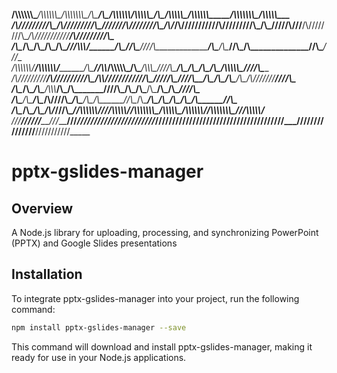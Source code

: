 __/\\\\\\\\\\\\\____/\\\\\\\\\\\\\____/\\\\\\\\\\\\\\\__/\\\_______/\\\___________________/\\\\\\\\\\\\_____/\\\\\\\\\\\____/\\\______________/\\\\\\\\\\\__/\\\\\\\\\\\\_____/\\\\\\\\\\\\\\\_____/\\\\\\\\\\\___        
 _\/\\\/////////\\\_\/\\\/////////\\\_\///////\\\/////__\///\\\___/\\\/__________________/\\\//////////____/\\\/////////\\\_\/\\\_____________\/////\\\///__\/\\\////////\\\__\/\\\///////////____/\\\/////////\\\_       
  _\/\\\_______\/\\\_\/\\\_______\/\\\_______\/\\\_________\///\\\\\\/___________________/\\\______________\//\\\______\///__\/\\\_________________\/\\\_____\/\\\______\//\\\_\/\\\______________\//\\\______\///__      
   _\/\\\\\\\\\\\\\/__\/\\\\\\\\\\\\\/________\/\\\___________\//\\\\_______/\\\\\\\\\\\_\/\\\____/\\\\\\\___\////\\\_________\/\\\_________________\/\\\_____\/\\\_______\/\\\_\/\\\\\\\\\\\_______\////\\\_________     
    _\/\\\/////////____\/\\\/////////__________\/\\\____________\/\\\\______\///////////__\/\\\___\/////\\\______\////\\\______\/\\\_________________\/\\\_____\/\\\_______\/\\\_\/\\\///////___________\////\\\______    
     _\/\\\_____________\/\\\___________________\/\\\____________/\\\\\\___________________\/\\\_______\/\\\_________\////\\\___\/\\\_________________\/\\\_____\/\\\_______\/\\\_\/\\\_____________________\////\\\___   
      _\/\\\_____________\/\\\___________________\/\\\__________/\\\////\\\_________________\/\\\_______\/\\\__/\\\______\//\\\__\/\\\_________________\/\\\_____\/\\\_______/\\\__\/\\\______________/\\\______\//\\\__  
       _\/\\\_____________\/\\\___________________\/\\\________/\\\/___\///\\\_______________\//\\\\\\\\\\\\/__\///\\\\\\\\\\\/___\/\\\\\\\\\\\\\\\__/\\\\\\\\\\\_\/\\\\\\\\\\\\/___\/\\\\\\\\\\\\\\\_\///\\\\\\\\\\\/___ 
        _\///______________\///____________________\///________\///_______\///_________________\////////////______\///////////_____\///////////////__\///////////__\////////////_____\///////////////____\///////////_____

# pptx-gslides-manager

## Overview
A Node.js library for uploading, processing, and synchronizing PowerPoint (PPTX) and Google Slides presentations

## Installation
To integrate pptx-gslides-manager into your project, run the following command:

```bash
npm install pptx-gslides-manager --save
```

This command will download and install pptx-gslides-manager, making it ready for use in your Node.js applications.